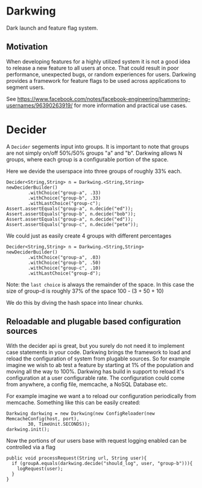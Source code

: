 Darkwing
======
Dark launch and feature flag system. 

Motivation
-------
When developing features for a highly utilized system it is not a good idea to release a new feature to all users at once. That could result in poor performance, unexpected bugs, or random experiences for users. Darkwing provides a framework for feature flags to be used across applications to segment users.

See https://www.facebook.com/notes/facebook-engineering/hammering-usernames/96390263919/ for more information and practical use cases.

Decider
=====

A `Decider` segements input into groups. It is important to note that groups are not simply on/off 50%/50% groups "a" and "b". Darkwing allows N groups, where each group is a configurable portion of the space.

Here we devide the userspace into three groups of roughly 33% each.

    Decider<String,String> n = Darkwing.<String,String> newDeciderBuilder()
            .withChoice("group-a", .33)
            .withChoice("group-b", .33)
            .withLastChoice("group-c");
    Assert.assertEquals("group-a", n.decide("ed"));
    Assert.assertEquals("group-b", n.decide("bob"));
    Assert.assertEquals("group-a", n.decide("ed"));
    Assert.assertEquals("group-c", n.decide("pete"));

We could just as easily create 4 groups with different percentages

    Decider<String,String> n = Darkwing.<String,String> newDeciderBuilder()
            .withChoice("group-a", .03)
            .withChoice("group-b", .50)
            .withChoice("group-c", .10)
            .withLastChoice("group-d");

Note: the `last choice`  is always the remainder of the space. In this case the size of group-d is roughly 37% of the space 100 - (3 + 50 + 10)

We do this by diving the hash space into linear chunks.

Reloadable and plugable based configuration sources
-------

With the decider api is great, but you surely do not need it to implement case statements in your code. Darkwing brings the framework to load and reload the configuration of system from plugable sources. So for example imagine we wish to ab test a feature by starting at 1% of the population and moving all the way to 100%. Darkwing has build in support to reload it's configuration at a user configurable rate. The configuration could come from anywhere, a config file, memcache, a NoSQL Database etc.

For example imagine we want a to reload our configuration periodically from memcache. Something like this can be easily created:

    Darkwing darkwing = new Darkwing(new ConfigReloader(new MemcacheConfig(host, port), 
            30, TimeUnit.SECONDS));
    darkwing.init();

Now the portions of our users base with request logging enabled can be controlled via a flag

    public void processRequest(String url, String user){
      if (groupA.equals(darkwing.decide("should_log", user, "group-b"))){
        logRequest(user);
      }
    }
